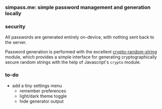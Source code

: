 ### simpass.me: simple password management and generation locally


### security

All passwords are generated entirely on-device, with nothing sent back to the server.

Password generation is performed with the excellent [crypto-random-string](https://github.com/sindresorhus/crypto-random-string) module, which provides a simple interface for generating cryptographically secure random strings with the help of Javascript's `crypto` module.

### to-do

- add a tiny settings menu
  - remember preferences
  - light/dark theme toggle
  - hide generator output

